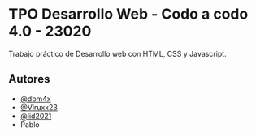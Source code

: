 
# TPO Desarrollo Web - Codo a codo 4.0 - 23020

Trabajo práctico de Desarrollo web con HTML, CSS y Javascript.



## Autores

- [@dbm4x](https://www.github.com/dbm4x)
- [@Viruxx23](https://github.com/Viruxx23)
- [@lid2021](https://www.github.com/lid2021)
- Pablo






